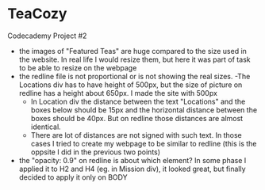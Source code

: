 # TeaCozy
Codecademy Project #2

- the images of "Featured Teas" are huge compared to the size used in the website. In real life I would resize them, but here it was part of task to be able to resize on the webpage
- the redline file is not proportional or is not showing the real sizes.
    -The Locations div has to have height of 500px, but the size of picture on redline has a height about 650px. I made the site with 500px
    - In Location div the distance between the text "Locations" and the boxes below should be 15px and the horizontal distance between the boxes should be 40px. But on redline those distances are almost identical.
    - There are lot of distances are not signed with such text. In those cases I tried to create my webpage to be similar to redline (this is the oppsite I did in the previous two points)
- the "opacity: 0.9" on redline is about which element? In some phase I applied it to H2 and H4 (eg. in Mission div), it looked great, but finally decided to apply it only on BODY
